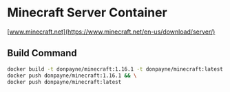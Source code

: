 # Minecraft Server Container

[www.minecraft.net](https://www.minecraft.net/en-us/download/server/)

## Build Command

```bash
docker build -t donpayne/minecraft:1.16.1 -t donpayne/minecraft:latest . && \
docker push donpayne/minecraft:1.16.1 && \
docker push donpayne/minecraft:latest
```
